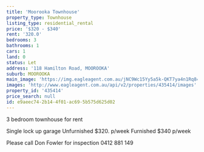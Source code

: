 ```yaml
---
title: 'Moorooka Townhouse'
property_type: Townhouse
listing_type: residential_rental
price: '$320 - $340'
rent: '320.0'
bedrooms: 3
bathrooms: 1
cars: 1
land: 0
status: Let
address: '118 Hamilton Road, MOOROOKA'
suburb: MOOROOKA
main_image: 'https://img.eagleagent.com.au/jNC9Wc15Yy5a5k-QKT7ya4n1Rq8=/1280x854/smart/https://s3-us-west-2.amazonaws.com/eagleagent-orig/images/6824284/402898002-image-M.jpg'
images: 'http://www.eagleagent.com.au/api/v2/properties/435414/images'
property_id: '435414'
price_search: null
id: e9aeec74-2b14-4f01-ac69-5b575d625d02
---
```

3 bedroom townhouse for rent

Single lock up garage
Unfurnished $320. p/week
Furnished $340 p/week

Please call Don Fowler for inspection 0412 881 149